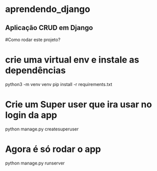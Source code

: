 # aprendendo_django
 Aplicação CRUD em Django
--------------------------------

#Como rodar este projeto?


# crie uma virtual env e instale as dependências
python3 -m venv venv
pip install -r requirements.txt

# Crie um Super user que ira usar no login da app
python manage.py createsuperuser

# Agora é só rodar o app

python manage.py runserver


